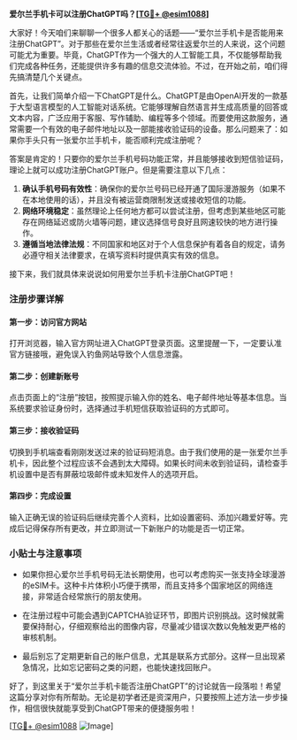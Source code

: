 **爱尔兰手机卡可以注册ChatGPT吗？[[TG💪+ @esim1088](https://t.me/s/esim1088)]**

大家好！今天咱们来聊聊一个很多人都关心的话题——“爱尔兰手机卡是否能用来注册ChatGPT”。对于那些在爱尔兰生活或者经常往返爱尔兰的人来说，这个问题可能尤为重要。毕竟，ChatGPT作为一个强大的人工智能工具，不仅能够帮助我们完成各种任务，还能提供许多有趣的信息交流体验。不过，在开始之前，咱们得先搞清楚几个关键点。

首先，让我们简单介绍一下ChatGPT是什么。ChatGPT是由OpenAI开发的一款基于大型语言模型的人工智能对话系统。它能够理解自然语言并生成高质量的回答或文本内容，广泛应用于客服、写作辅助、编程等多个领域。而要使用这款服务，通常需要一个有效的电子邮件地址以及一部能接收验证码的设备。那么问题来了：如果你手头只有一张爱尔兰手机卡，能否顺利完成注册呢？

答案是肯定的！只要你的爱尔兰手机号码功能正常，并且能够接收到短信验证码，理论上就可以成功注册ChatGPT账户。但是需要注意以下几点：

1. **确认手机号码有效性**：确保你的爱尔兰号码已经开通了国际漫游服务（如果不在本地使用的话），并且没有被运营商限制发送或接收短信的功能。
2. **网络环境稳定**：虽然理论上任何地方都可以尝试注册，但考虑到某些地区可能存在网络延迟或防火墙等问题，建议选择信号良好且网速较快的地方进行操作。
3. **遵循当地法律法规**：不同国家和地区对于个人信息保护有着各自的规定，请务必遵守相关法律要求，在填写资料时提供真实有效的信息。

接下来，我们就具体来说说如何用爱尔兰手机卡注册ChatGPT吧！

### 注册步骤详解

#### 第一步：访问官方网站
打开浏览器，输入官方网址进入ChatGPT登录页面。这里提醒一下，一定要认准官方链接哦，避免误入钓鱼网站导致个人信息泄露。

#### 第二步：创建新账号
点击页面上的“注册”按钮，按照提示输入你的姓名、电子邮件地址等基本信息。当系统要求验证身份时，选择通过手机短信获取验证码的方式即可。

#### 第三步：接收验证码
切换到手机端查看刚刚发送过来的验证码短消息。由于我们使用的是一张爱尔兰手机卡，因此整个过程应该不会遇到太大障碍。如果长时间未收到验证码，请检查手机设置中是否有屏蔽垃圾邮件或未知发件人的选项开启。

#### 第四步：完成设置
输入正确无误的验证码后继续完善个人资料，比如设置密码、添加兴趣爱好等。完成后记得保存所有更改，并立即测试一下新账户的功能是否一切正常。

### 小贴士与注意事项

- 如果你担心爱尔兰手机号码无法长期使用，也可以考虑购买一张支持全球漫游的eSIM卡。这种卡片体积小巧便于携带，而且支持多个国家地区的网络连接，非常适合经常旅行的朋友使用。
  
- 在注册过程中可能会遇到CAPTCHA验证环节，即图片识别挑战。这时候就需要保持耐心，仔细观察给出的图像内容，尽量减少错误次数以免触发更严格的审核机制。

- 最后别忘了定期更新自己的账户信息，尤其是联系方式部分。这样一旦出现紧急情况，比如忘记密码之类的问题，也能快速找回账户。

好了，到这里关于“爱尔兰手机卡能否注册ChatGPT”的讨论就告一段落啦！希望这篇分享对你有所帮助。无论是初学者还是资深用户，只要按照上述方法一步步操作，相信很快就能享受到ChatGPT带来的便捷服务啦！

[[TG💪+ @esim1088](https://t.me/s/esim1088) ![Image](https://i.postimg.cc/4NQfJmqS/Snipaste-2025-05-13-00-14-12.png)]